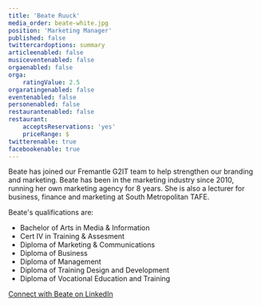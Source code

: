 ```yaml
---
title: 'Beate Ruuck'
media_order: beate-white.jpg
position: 'Marketing Manager'
published: false
twittercardoptions: summary
articleenabled: false
musiceventenabled: false
orgaenabled: false
orga:
    ratingValue: 2.5
orgaratingenabled: false
eventenabled: false
personenabled: false
restaurantenabled: false
restaurant:
    acceptsReservations: 'yes'
    priceRange: $
twitterenable: true
facebookenable: true
---
```


<p>Beate has joined our Fremantle G2IT team to help strengthen our branding and marketing. Beate has been in the marketing industry since 2010, running her own marketing agency for 8 years. She is also a lecturer for business, finance and marketing at South Metropolitan TAFE.</p>
<p>Beate's qualifications are:</p>
<ul>
<li>Bachelor of Arts in Media &amp; Information</li>
<li>Cert IV in Training &amp; Assesment</li>
<li>Diploma of Marketing &amp; Communications</li>
<li>Diploma of Business</li>
<li>Diploma of Management</li>
<li>Diploma of Training Design&nbsp;and Development</li>
<li>Diploma of Vocational&nbsp;Education and Training</li>
</ul>
<p><a href="https://www.linkedin.com/in/beateruuck/" target="_blank" rel="noopener">Connect with Beate on LinkedIn</a></p>
